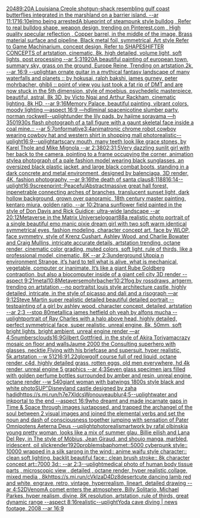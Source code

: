 [2048](https://www.ebank.nz/aiartgenerator?category=2048)[9:20](https://www.ebank.nz/aiartgenerator?category=9%3A20)[A Louisiana Creole shotgun-shack resembling gulf coast butterflies integrated in the marshland on a barrier island. --ar 11:17](https://www.ebank.nz/aiartgenerator?category=A%20Louisiana%20Creole%20shotgun-shack%20resembling%20gulf%20coast%20butterflies%20integrated%20in%20the%20marshland%20on%20a%20barrier%20island.%20--ar%2011%3A17)[16:10](https://www.ebank.nz/aiartgenerator?category=16%3A10)[elmo being arrested](https://www.ebank.nz/aiartgenerator?category=elmo%20being%20arrested)[A blueprint of steampunk style bulldog , Refer to real bulldog shape,  weapon design, trending on Pinterest.com , High quality specular reflection ,  Copper  barrel, in the middle of the image, Brass material surface and pipeline,  Black metal foil, symmetrical,  Art style Refer to Game Machinarium.  concept design, Refer to SHAPESHIFTER CONCEPTS  of artstation, cinematic,  8k, high detailed,  volume light,  soft lights,  post processing    --ar 5:3](https://www.ebank.nz/aiartgenerator?category=A%20blueprint%20of%20steampunk%20style%20bulldog%20%2C%20Refer%20to%20real%20bulldog%20shape%2C%20%20weapon%20design%2C%20trending%20on%20Pinterest.com%20%2C%20High%20quality%20specular%20reflection%20%2C%20%20Copper%20%20barrel%2C%20in%20the%20middle%20of%20the%20image%2C%20Brass%20material%20surface%20and%20pipeline%2C%20%20Black%20metal%20foil%2C%20symmetrical%2C%20%20Art%20style%20Refer%20to%20Game%20Machinarium.%20%20concept%20design%2C%20Refer%20to%20SHAPESHIFTER%20CONCEPTS%20%20of%20artstation%2C%20cinematic%2C%20%208k%2C%20high%20detailed%2C%20%20volume%20light%2C%20%20soft%20lights%2C%20%20post%20processing%20%20%20%20--ar%205%3A3)[1920](https://www.ebank.nz/aiartgenerator?category=1920)[A beautiful painting of  european town,  summary sky, grass on the ground, Europe Reine, Trending on artstation,2k, --ar 16:9 --uplight](https://www.ebank.nz/aiartgenerator?category=A%20beautiful%20painting%20of%20%20european%20town%2C%20%20summary%20sky%2C%20grass%20on%20the%20ground%2C%20Europe%20Reine%2C%20Trending%20on%20artstation%2C2k%2C%20--ar%2016%3A9%20--uplight)[an ornate guitar in a mythical fantasy landscape of many waterfalls and planets :: by hokusai, ralph bakshi, james gurney, peter mohrbacher, ghibli :: point of view you just took a fat rip of DMT and are now stuck in the 5th dimension, style of moebius, psychedelic masterpiece, beautiful, astral, 8k 3D, by Victo Ngai and Arthur Rackham, cinematic lighting, 8k HD, --ar 9:16](https://www.ebank.nz/aiartgenerator?category=an%20ornate%20guitar%20in%20a%20mythical%20fantasy%20landscape%20of%20many%20waterfalls%20and%20planets%20%3A%3A%20by%20hokusai%2C%20ralph%20bakshi%2C%20james%20gurney%2C%20peter%20mohrbacher%2C%20ghibli%20%3A%3A%20point%20of%20view%20you%20just%20took%20a%20fat%20rip%20of%20DMT%20and%20are%20now%20stuck%20in%20the%205th%20dimension%2C%20style%20of%20moebius%2C%20psychedelic%20masterpiece%2C%20beautiful%2C%20astral%2C%208k%203D%2C%20by%20Victo%20Ngai%20and%20Arthur%20Rackham%2C%20cinematic%20lighting%2C%208k%20HD%2C%20--ar%209%3A16)[Memory Palace, beautiful painting, vibrant colors, moody lighting —aspect 16:9 —hd](https://www.ebank.nz/aiartgenerator?category=Memory%20Palace%2C%20beautiful%20painting%2C%20vibrant%20colors%2C%20moody%20lighting%20%E2%80%94aspect%2016%3A9%20%E2%80%94hd)[](https://www.ebank.nz/aiartgenerator?category=)[liminal space](https://www.ebank.nz/aiartgenerator?category=liminal%20space)[nicotine slumber party, norman rockwell](https://www.ebank.nz/aiartgenerator?category=nicotine%20slumber%20party%2C%20norman%20rockwell)[--uplight](https://www.ebank.nz/aiartgenerator?category=--uplight)[under the lily pads, by hajime sorayama —h 350](https://www.ebank.nz/aiartgenerator?category=under%20the%20lily%20pads%2C%20by%20hajime%20sorayama%20%E2%80%94h%20350)[1930s flash photograph of a tall figure with a gaunt skeletal face inside a coal mine.:: --ar 5:7](https://www.ebank.nz/aiartgenerator?category=1930s%20flash%20photograph%20of%20a%20tall%20figure%20with%20a%20gaunt%20skeletal%20face%20inside%20a%20coal%20mine.%3A%3A%20--ar%205%3A7)[onformative](https://www.ebank.nz/aiartgenerator?category=onformative)[3:4](https://www.ebank.nz/aiartgenerator?category=3%3A4)[animatronic chrome  robot cowboy wearing cowboy hat and western shirt in shopping mall photorealistic](https://www.ebank.nz/aiartgenerator?category=animatronic%20chrome%20%20robot%20cowboy%20wearing%20cowboy%20hat%20and%20western%20shirt%20in%20shopping%20mall%20photorealistic)[--uplight](https://www.ebank.nz/aiartgenerator?category=--uplight)[16:9](https://www.ebank.nz/aiartgenerator?category=16%3A9)[--uplight](https://www.ebank.nz/aiartgenerator?category=--uplight)[art](https://www.ebank.nz/aiartgenerator?category=art)[scary mouth, many teeth look like grace stones, by Karel Thole and Mike Mignola --ar 2:3](https://www.ebank.nz/aiartgenerator?category=scary%20mouth%2C%20many%20teeth%20look%20like%20grace%20stones%2C%20by%20Karel%20Thole%20and%20Mike%20Mignola%20--ar%202%3A3)[80](https://www.ebank.nz/aiartgenerator?category=80)[2:3](https://www.ebank.nz/aiartgenerator?category=2%3A3)[1:5](https://www.ebank.nz/aiartgenerator?category=1%3A5)[Very dazzling sunlit girl with her back to the camera, pointing to a frame occupying the corner, animation style](https://www.ebank.nz/aiartgenerator?category=Very%20dazzling%20sunlit%20girl%20with%20her%20back%20to%20the%20camera%2C%20pointing%20to%20a%20frame%20occupying%20the%20corner%2C%20animation%20style)[a photograph of a pale fashion model wearing black sunglasses, an oversized black plastic jacket, and large black combat boots, standing in a dark concrete and metal environment, designed by balenciaga, 3D render, 4K, fashion photography, —ar 9:16](https://www.ebank.nz/aiartgenerator?category=a%20photograph%20of%20a%20pale%20fashion%20model%20wearing%20black%20sunglasses%2C%20an%20oversized%20black%20plastic%20jacket%2C%20and%20large%20black%20combat%20boots%2C%20standing%20in%20a%20dark%20concrete%20and%20metal%20environment%2C%20designed%20by%20balenciaga%2C%203D%20render%2C%204K%2C%20fashion%20photography%2C%20%E2%80%94ar%209%3A16)[the death of santa claus](https://www.ebank.nz/aiartgenerator?category=the%20death%20of%20santa%20claus)[8:11](https://www.ebank.nz/aiartgenerator?category=8%3A11)[88](https://www.ebank.nz/aiartgenerator?category=88)[16:14](https://www.ebank.nz/aiartgenerator?category=16%3A14)[--uplight](https://www.ebank.nz/aiartgenerator?category=--uplight)[16:9](https://www.ebank.nz/aiartgenerator?category=16%3A9)[screenprint::](https://www.ebank.nz/aiartgenerator?category=screenprint%3A%3A)[Peaceful](https://www.ebank.nz/aiartgenerator?category=Peaceful)[Abstract](https://www.ebank.nz/aiartgenerator?category=Abstract)[massive great hall forest, inpenetrable connecting arches of branches, translucent sunset light, dark hollow background, grown over panoramic, 18th century master painting, kentaro miura, golden ratio, --ar 10:2](https://www.ebank.nz/aiartgenerator?category=massive%20great%20hall%20forest%2C%20inpenetrable%20connecting%20arches%20of%20branches%2C%20translucent%20sunset%20light%2C%20dark%20hollow%20background%2C%20grown%20over%20panoramic%2C%2018th%20century%20master%20painting%2C%20kentaro%20miura%2C%20golden%20ratio%2C%20--ar%2010%3A2)[tran](https://www.ebank.nz/aiartgenerator?category=tran)[a sunflower field painted in the style of Don Davis and Rick Guidice; ultra-wide landscape --ar 20:12](https://www.ebank.nz/aiartgenerator?category=a%20sunflower%20field%20painted%20in%20the%20style%20of%20Don%20Davis%20and%20Rick%20Guidice%3B%20ultra-wide%20landscape%20--ar%2020%3A12)[Metaverse in the Matrix Universe](https://www.ebank.nz/aiartgenerator?category=Metaverse%20in%20the%20Matrix%20Universe)[logo](https://www.ebank.nz/aiartgenerator?category=logo)[art](https://www.ebank.nz/aiartgenerator?category=art)[88](https://www.ebank.nz/aiartgenerator?category=88)[a realistic photo portrait of a single beautiful emo manic pixie dream girl with two soft warm identical symmetrical eyes, fashion modeling, character concept art, face by WLOP, face symmetry, style of Krenz Cushart, Ashley Wood, and Charlie Bowater and Craig Mullins, intricate accurate details, artstation trending, octane render, cinematic color grading, muted colors, soft light, rule of thirds, like a professional model, cinematic, 8K --ar 2:3](https://www.ebank.nz/aiartgenerator?category=a%20realistic%20photo%20portrait%20of%20a%20single%20beautiful%20emo%20manic%20pixie%20dream%20girl%20with%20two%20soft%20warm%20identical%20symmetrical%20eyes%2C%20fashion%20modeling%2C%20character%20concept%20art%2C%20face%20by%20WLOP%2C%20face%20symmetry%2C%20style%20of%20Krenz%20Cushart%2C%20Ashley%20Wood%2C%20and%20Charlie%20Bowater%20and%20Craig%20Mullins%2C%20intricate%20accurate%20details%2C%20artstation%20trending%2C%20octane%20render%2C%20cinematic%20color%20grading%2C%20muted%20colors%2C%20soft%20light%2C%20rule%20of%20thirds%2C%20like%20a%20professional%20model%2C%20cinematic%2C%208K%20--ar%202%3A3)[underground Utopia n environment  Strange,  it’s hard to tell what is alive, what is mechanical, vegetable, computer or inanimate. It’s like a giant Rube Goldberg contraption, but also a biocomputer inside of a giant cell city 3D render  --aspect 9:21](https://www.ebank.nz/aiartgenerator?category=underground%20Utopia%20n%20environment%20%20Strange%2C%20%20it%E2%80%99s%20hard%20to%20tell%20what%20is%20alive%2C%20what%20is%20mechanical%2C%20vegetable%2C%20computer%20or%20inanimate.%20It%E2%80%99s%20like%20a%20giant%20Rube%20Goldberg%20contraption%2C%20but%20also%20a%20biocomputer%20inside%20of%20a%20giant%20cell%20city%203D%20render%20%20--aspect%209%3A21)[metal](https://www.ebank.nz/aiartgenerator?category=metal)[10:8](https://www.ebank.nz/aiartgenerator?category=10%3A8)[Metaverse](https://www.ebank.nz/aiartgenerator?category=Metaverse)[mohrbacher](https://www.ebank.nz/aiartgenerator?category=mohrbacher)[10:21](https://www.ebank.nz/aiartgenerator?category=10%3A21)[fog,by rossdraws, artgerm, trending on artstation,--no portrait](https://www.ebank.nz/aiartgenerator?category=fog%2Cby%20rossdraws%2C%20artgerm%2C%20trending%20on%20artstation%2C--no%20portrait)[st louis style architecture castle, highly detailed, intricate, in the style of picasso and dali and a risograph —ar 9:12](https://www.ebank.nz/aiartgenerator?category=st%20louis%20style%20architecture%20castle%2C%20highly%20detailed%2C%20intricate%2C%20in%20the%20style%20of%20picasso%20and%20dali%20and%20a%20risograph%20%E2%80%94ar%209%3A12)[Steve Martin super realistic detailed beautiful detailed portrait --test](https://www.ebank.nz/aiartgenerator?category=Steve%20Martin%20super%20realistic%20detailed%20beautiful%20detailed%20portrait%20--test)[](https://www.ebank.nz/aiartgenerator?category=)[painting of a girl by ashley wood, character concept, detailed, artstation --ar 2:3 --stop 80](https://www.ebank.nz/aiartgenerator?category=painting%20of%20a%20girl%20by%20ashley%20wood%2C%20character%20concept%2C%20detailed%2C%20artstation%20--ar%202%3A3%20--stop%2080)[metallica james hetfield oh yeah by alfons mucha --uplight](https://www.ebank.nz/aiartgenerator?category=metallica%20james%20hetfield%20oh%20yeah%20by%20alfons%20mucha%20--uplight)[portrait of Ray Charles with a halo above head, highly detailed, perfect symmetrical face, super realistic, unreal engine, 8k, 50mm, soft bright lights, bright ambient, unreal engine render —ar 4:5](https://www.ebank.nz/aiartgenerator?category=portrait%20of%20Ray%20Charles%20with%20a%20halo%20above%20head%2C%20highly%20detailed%2C%20perfect%20symmetrical%20face%2C%20super%20realistic%2C%20unreal%20engine%2C%208k%2C%2050mm%2C%20soft%20bright%20lights%2C%20bright%20ambient%2C%20unreal%20engine%20render%20%E2%80%94ar%204%3A5)[numbers](https://www.ebank.nz/aiartgenerator?category=numbers)[clouds](https://www.ebank.nz/aiartgenerator?category=clouds)[16:9](https://www.ebank.nz/aiartgenerator?category=16%3A9)[Gilbert Gottfried, in the style of Akira Toriyama](https://www.ebank.nz/aiartgenerator?category=Gilbert%20Gottfried%2C%20in%20the%20style%20of%20Akira%20Toriyama)[crazy mosaic on floor and walls](https://www.ebank.nz/aiartgenerator?category=crazy%20mosaic%20on%20floor%20and%20walls)[Jaume 2000 the Consulting superhero with glasses, necktie,Flying with his  briefcase and supersuit. hyper realistic, 5k,artstation --w 512](https://www.ebank.nz/aiartgenerator?category=Jaume%202000%20the%20Consulting%20superhero%20with%20glasses%2C%20necktie%2CFlying%20with%20his%20%20briefcase%20and%20supersuit.%20hyper%20realistic%2C%205k%2Cartstation%20--w%20512)[16:9](https://www.ebank.nz/aiartgenerator?category=16%3A9)[1.22](https://www.ebank.nz/aiartgenerator?category=1.22)[glow](https://www.ebank.nz/aiartgenerator?category=glow)[golf course full of red liquid, octane render, c4d, highly detailed grass, rotten eggs, old men everywhere, hd 4k render, unreal engine 5 graphics --ar 4:3](https://www.ebank.nz/aiartgenerator?category=golf%20course%20full%20of%20red%20liquid%2C%20octane%20render%2C%20c4d%2C%20highly%20detailed%20grass%2C%20rotten%20eggs%2C%20old%20men%20everywhere%2C%20hd%204k%20render%2C%20unreal%20engine%205%20graphics%20--ar%204%3A3)[Seven glass specimen jars filled with golden perfume bottles surrounded by amber and resin, unreal engine, octane render --w 540](https://www.ebank.nz/aiartgenerator?category=Seven%20glass%20specimen%20jars%20filled%20with%20golden%20perfume%20bottles%20surrounded%20by%20amber%20and%20resin%2C%20unreal%20engine%2C%20octane%20render%20--w%20540)[giant woman with batwings 1800s style black and white photo](https://www.ebank.nz/aiartgenerator?category=giant%20woman%20with%20batwings%201800s%20style%20black%20and%20white%20photo)[SUP"](https://www.ebank.nz/aiartgenerator?category=SUP%22)[Disneyland castle designed by zaha hadid](https://www.ebank.nz/aiartgenerator?category=Disneyland%20castle%20designed%20by%20zaha%20hadid)[<https://s.mj.run/h7e7XldcsWo>](https://www.ebank.nz/aiartgenerator?category=%3Chttps%3A//s.mj.run/h7e7XldcsWo%3E)[nouveau](https://www.ebank.nz/aiartgenerator?category=nouveau)[blur](https://www.ebank.nz/aiartgenerator?category=blur)[4:5](https://www.ebank.nz/aiartgenerator?category=4%3A5)[--uplight](https://www.ebank.nz/aiartgenerator?category=--uplight)[water and ink](https://www.ebank.nz/aiartgenerator?category=water%20and%20ink)[portal to the end --aspect 16:9](https://www.ebank.nz/aiartgenerator?category=portal%20to%20the%20end%20--aspect%2016%3A9)[who dreamt and made incarnate gaps in Time & Space through images juxtaposed, and trapped the archangel of the soul between 2 visual images and joined the elemental verbs and set the noun and dash of consciousness together jumping with sensation of Pater Omnipotens Aeterna Deus --uplight](https://www.ebank.nz/aiartgenerator?category=who%20dreamt%20and%20made%20incarnate%20gaps%20in%20Time%20%26%20Space%20through%20images%20juxtaposed%2C%20and%20trapped%20the%20archangel%20of%20the%20soul%20between%202%20visual%20images%20and%20joined%20the%20elemental%20verbs%20and%20set%20the%20noun%20and%20dash%20of%20consciousness%20together%20jumping%20with%20sensation%20of%20Pater%20Omnipotens%20Aeterna%20Deus%20--uplight)[photorealism](https://www.ebank.nz/aiartgenerator?category=photorealism)[artwork by rafal olbinski](https://www.ebank.nz/aiartgenerator?category=artwork%20by%20rafal%20olbinski)[a young pretty woman, looks like a mix of summer glau, Billie eilish and Lana Del Rey, in The style of Möbius, Jean Giraud, and shoujo manga, marbled, iridescent, oil slick](https://www.ebank.nz/aiartgenerator?category=a%20young%20pretty%20woman%2C%20looks%20like%20a%20mix%20of%20summer%20glau%2C%20Billie%20eilish%20and%20Lana%20Del%20Rey%2C%20in%20The%20style%20of%20M%C3%B6bius%2C%20Jean%20Giraud%2C%20and%20shoujo%20manga%2C%20marbled%2C%20iridescent%2C%20oil%20slick)[render](https://www.ebank.nz/aiartgenerator?category=render)[1920](https://www.ebank.nz/aiartgenerator?category=1920)[problems](https://www.ebank.nz/aiartgenerator?category=problems)[baphomet::5000 cyberpunk style:: 10000 wrapped in a silk sarong in the wind:: anime waifu  style character:: clean soft lighting, backlit beautiful face:: clean brush stroke:: 8k character concept art::7000 3d:: --ar 2:3](https://www.ebank.nz/aiartgenerator?category=baphomet%3A%3A5000%20cyberpunk%20style%3A%3A%2010000%20wrapped%20in%20a%20silk%20sarong%20in%20the%20wind%3A%3A%20anime%20waifu%20%20style%20character%3A%3A%20clean%20soft%20lighting%2C%20backlit%20beautiful%20face%3A%3A%20clean%20brush%20stroke%3A%3A%208k%20character%20concept%20art%3A%3A7000%203d%3A%3A%20--ar%202%3A3)[--uplight](https://www.ebank.nz/aiartgenerator?category=--uplight)[medical photo of human body tissue parts , microscopic view , detailed , octane render, hyper realistic,](https://www.ebank.nz/aiartgenerator?category=medical%20photo%20of%20human%20body%20tissue%20parts%20%2C%20microscopic%20view%20%2C%20detailed%20%2C%20octane%20render%2C%20hyper%20realistic%2C)[collage, mixed media , 8k](https://www.ebank.nz/aiartgenerator?category=collage%2C%20mixed%20media%20%2C%208k)[<https://s.mj.run/cVklzaD4Dz8>](https://www.ebank.nz/aiartgenerator?category=%3Chttps%3A//s.mj.run/cVklzaD4Dz8%3E)[desert](https://www.ebank.nz/aiartgenerator?category=desert)[cute dancing lamb red and white, engrave, retro, vintage, hyperrealism, lineart, detailed drawing --ar 4:5](https://www.ebank.nz/aiartgenerator?category=cute%20dancing%20lamb%20red%20and%20white%2C%20engrave%2C%20retro%2C%20vintage%2C%20hyperrealism%2C%20lineart%2C%20detailed%20drawing%20--ar%204%3A5)[2D](https://www.ebank.nz/aiartgenerator?category=2D)[Venom](https://www.ebank.nz/aiartgenerator?category=Venom)[A comet enters the atmosphere, Billy Solitario, Michael Parkes, hyper realism, divine,  8K resolution, artstation, rule of thirds, great dynamic range --aspect 8:16](https://www.ebank.nz/aiartgenerator?category=A%20comet%20enters%20the%20atmosphere%2C%20Billy%20Solitario%2C%20Michael%20Parkes%2C%20hyper%20realism%2C%20divine%2C%20%208K%20resolution%2C%20artstation%2C%20rule%20of%20thirds%2C%20great%20dynamic%20range%20--aspect%208%3A16)[realistic](https://www.ebank.nz/aiartgenerator?category=realistic)[--uplight](https://www.ebank.nz/aiartgenerator?category=--uplight)[Yoda cave diving | news footage, 2008 --ar 16:9](https://www.ebank.nz/aiartgenerator?category=Yoda%20cave%20diving%20%7C%20news%20footage%2C%202008%20--ar%2016%3A9)